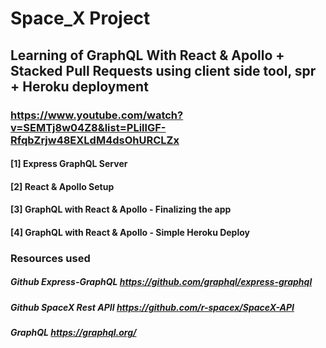 # Space_X Project

## Learning of GraphQL With React & Apollo + Stacked Pull Requests using client side tool, spr + Heroku deployment
### https://www.youtube.com/watch?v=SEMTj8w04Z8&list=PLillGF-RfqbZrjw48EXLdM4dsOhURCLZx

#### [1] Express GraphQL Server
#### [2] React & Apollo Setup
#### [3] GraphQL with React & Apollo - Finalizing the app
#### [4] GraphQL with React & Apollo - Simple Heroku Deploy

### Resources used
##### Github Express-GraphQL https://github.com/graphql/express-graphql
##### Github SpaceX Rest APII https://github.com/r-spacex/SpaceX-API
##### GraphQL https://graphql.org/
#####
#####